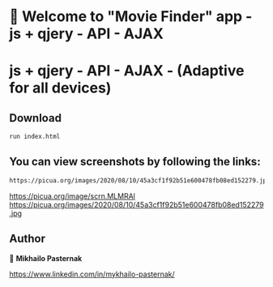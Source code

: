 # 👋 Welcome to "Movie Finder" app  - js + qjery - API - AJAX 

# js + qjery - API - AJAX - (Adaptive for all devices)

## Download 

```sh
run index.html
```

## You can view screenshots by following the links:

```sh
https://picua.org/images/2020/08/10/45a3cf1f92b51e600478fb08ed152279.jpg
```
https://picua.org/image/scrn.MLMRAl
https://picua.org/images/2020/08/10/45a3cf1f92b51e600478fb08ed152279.jpg

## Author

👤 **Mikhailo Pasternak**

https://www.linkedin.com/in/mykhailo-pasternak/

